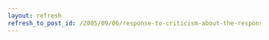 ```yaml
---
layout: refresh
refresh_to_post_id: /2005/09/06/response-to-criticism-about-the-response-to-katrina
---
```

